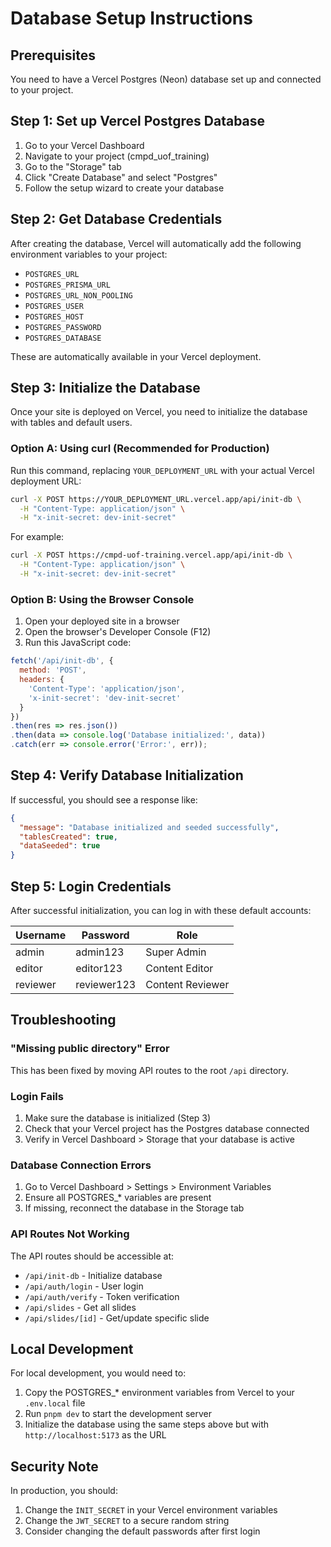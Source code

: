 # Database Setup Instructions

## Prerequisites
You need to have a Vercel Postgres (Neon) database set up and connected to your project.

## Step 1: Set up Vercel Postgres Database

1. Go to your Vercel Dashboard
2. Navigate to your project (cmpd_uof_training)
3. Go to the "Storage" tab
4. Click "Create Database" and select "Postgres"
5. Follow the setup wizard to create your database

## Step 2: Get Database Credentials

After creating the database, Vercel will automatically add the following environment variables to your project:
- `POSTGRES_URL`
- `POSTGRES_PRISMA_URL`
- `POSTGRES_URL_NON_POOLING`
- `POSTGRES_USER`
- `POSTGRES_HOST`
- `POSTGRES_PASSWORD`
- `POSTGRES_DATABASE`

These are automatically available in your Vercel deployment.

## Step 3: Initialize the Database

Once your site is deployed on Vercel, you need to initialize the database with tables and default users.

### Option A: Using curl (Recommended for Production)

Run this command, replacing `YOUR_DEPLOYMENT_URL` with your actual Vercel deployment URL:

```bash
curl -X POST https://YOUR_DEPLOYMENT_URL.vercel.app/api/init-db \
  -H "Content-Type: application/json" \
  -H "x-init-secret: dev-init-secret"
```

For example:
```bash
curl -X POST https://cmpd-uof-training.vercel.app/api/init-db \
  -H "Content-Type: application/json" \
  -H "x-init-secret: dev-init-secret"
```

### Option B: Using the Browser Console

1. Open your deployed site in a browser
2. Open the browser's Developer Console (F12)
3. Run this JavaScript code:

```javascript
fetch('/api/init-db', {
  method: 'POST',
  headers: {
    'Content-Type': 'application/json',
    'x-init-secret': 'dev-init-secret'
  }
})
.then(res => res.json())
.then(data => console.log('Database initialized:', data))
.catch(err => console.error('Error:', err));
```

## Step 4: Verify Database Initialization

If successful, you should see a response like:
```json
{
  "message": "Database initialized and seeded successfully",
  "tablesCreated": true,
  "dataSeeded": true
}
```

## Step 5: Login Credentials

After successful initialization, you can log in with these default accounts:

| Username | Password | Role |
|----------|----------|------|
| admin | admin123 | Super Admin |
| editor | editor123 | Content Editor |
| reviewer | reviewer123 | Content Reviewer |

## Troubleshooting

### "Missing public directory" Error
This has been fixed by moving API routes to the root `/api` directory.

### Login Fails
1. Make sure the database is initialized (Step 3)
2. Check that your Vercel project has the Postgres database connected
3. Verify in Vercel Dashboard > Storage that your database is active

### Database Connection Errors
1. Go to Vercel Dashboard > Settings > Environment Variables
2. Ensure all POSTGRES_* variables are present
3. If missing, reconnect the database in the Storage tab

### API Routes Not Working
The API routes should be accessible at:
- `/api/init-db` - Initialize database
- `/api/auth/login` - User login
- `/api/auth/verify` - Token verification
- `/api/slides` - Get all slides
- `/api/slides/[id]` - Get/update specific slide

## Local Development

For local development, you would need to:
1. Copy the POSTGRES_* environment variables from Vercel to your `.env.local` file
2. Run `pnpm dev` to start the development server
3. Initialize the database using the same steps above but with `http://localhost:5173` as the URL

## Security Note

In production, you should:
1. Change the `INIT_SECRET` in your Vercel environment variables
2. Change the `JWT_SECRET` to a secure random string
3. Consider changing the default passwords after first login
